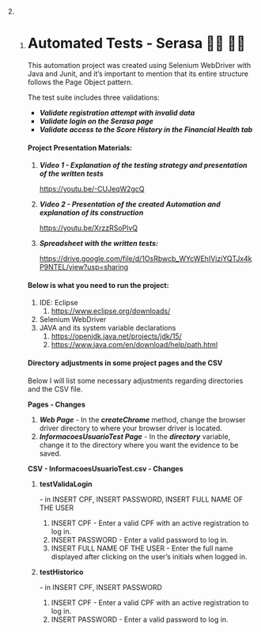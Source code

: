 2. 1. # Automated Tests - Serasa :man_technologist: :woman_technologist:
   
      This automation project was created using Selenium WebDriver with Java and Junit, and it’s important to mention that its entire structure follows the Page Object pattern.
   
      The test suite includes three validations:
   
      - ***Validate registration attempt with invalid data***
      - ***Validate login on the Serasa page***
      - ***Validate access to the Score History in the Financial Health tab***
   
      #### **Project Presentation Materials:**
   
      1. ***Video 1 - Explanation of the testing strategy and presentation of the written tests***
   
         https://youtu.be/-CUJeqW2gcQ
   
      2. ***Video 2 - Presentation of the created Automation and explanation of its construction***
   
         https://youtu.be/XrzzRSoPlvQ
   
      3. ***Spreadsheet with the written tests:***
   
         https://drive.google.com/file/d/1OsRbwcb_WYcWEhIViziYQTJx4kP9NTEL/view?usp=sharing
   
      #### **Below is what you need to run the project:**
   
      1. IDE: Eclipse
         1. https://www.eclipse.org/downloads/
      2. Selenium WebDriver
      3. JAVA and its system variable declarations
         1. https://openjdk.java.net/projects/jdk/15/
         2. https://www.java.com/en/download/help/path.html
   
      #### **Directory adjustments in some project pages and the CSV**
   
      Below I will list some necessary adjustments regarding directories and the CSV file.
   
      **Pages - Changes**
   
      1. ***Web Page*** - In the ***createChrome*** method, change the browser driver directory to where your browser driver is located.
      2. ***InformacoesUsuarioTest Page*** - In the ***directory*** variable, change it to the directory where you want the evidence to be saved.
   
      **CSV - InformacoesUsuarioTest.csv - Changes**
   
      1. **testValidaLogin**
   
          \- in INSERT CPF, INSERT PASSWORD, INSERT FULL NAME OF THE USER
   
         1. INSERT CPF - Enter a valid CPF with an active registration to log in.
         2. INSERT PASSWORD - Enter a valid password to log in.
         3. INSERT FULL NAME OF THE USER - Enter the full name displayed after clicking on the user’s initials when logged in.
   
      2. **testHistorico**
   
          \- in INSERT CPF, INSERT PASSWORD
   
         1. INSERT CPF - Enter a valid CPF with an active registration to log in.
         2. INSERT PASSWORD - Enter a valid password to log in.

